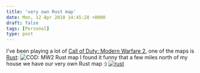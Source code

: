```yaml
---
title: 'very own Rust map'
date: Mon, 12 Apr 2010 14:45:28 +0000
draft: false
tags: [Personal]
type: post
---
```


I've been playing a lot of [Call of Duty: Modern Warfare 2](http://modernwarefare247.com), one of the maps is [Rust](http://modernwarfare247.com/multiplayer/maps/rust): ![COD: MW2 Rust map](http://modernwarfare247.com/images/multiplayer/maps/rust/rust-promo.jpg) I found it funny that a few miles north of my house we have our very own Rust map :) [![](http://zeusville.files.wordpress.com/2010/04/rust.png "rust")](http://zeusville.files.wordpress.com/2010/04/rust.png)